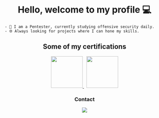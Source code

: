 <h1 align="center">Hello, welcome to my profile 💻</h1>

```
- 🧠 I am a Pentester, currently studying offensive security daily.
- 🌐 Always looking for projects where I can hone my skills.
```

<h2 align="center">Some of my certifications</h2>

<p align="center">
   <a href="https://desecsecurity.com/valida-certificado/EJPJ-EOUMT-WMOK" target="_blank" title="My Cert">
      <img src="https://github.com/user-attachments/assets/a4791ad2-c5ff-4bd2-869a-750d62604b46" height="100" width="100">     
   </a>
   &nbsp; 
   <a href="https://certs.ibsec.com.br/?cert_hash=e830c0d4c93ce750" target="_blank" title="My Cert2">
      <img src="https://github.com/user-attachments/assets/2a1b2e75-85e1-42c0-b830-ab3df8aa8508" height="100" width="100">
   </a>
</p>

<h3 align="center">Contact</h3>

<p align="center">
   <a href="https://www.linkedin.com/in/gabriel-godoy-419791242/" target="_blank" title="My likedin">
      <img src="https://img.shields.io/badge/-LinkedIn-%230077B5?style=for-the-badge&logo=linkedin&logoColor=white" target="_blank">
